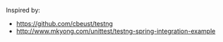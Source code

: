 Inspired by:
- https://github.com/cbeust/testng
- http://www.mkyong.com/unittest/testng-spring-integration-example

